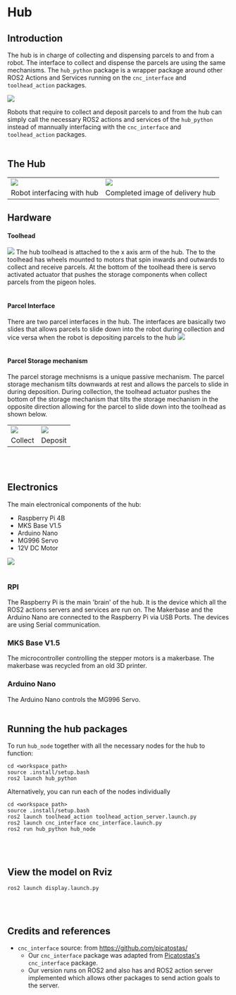 # Hub

## Introduction
The hub is in charge of collecting and dispensing parcels to and from a robot. The interface to collect and dispense the parcels are using the same mechanisms. The `hub_python` package is a wrapper package around other ROS2 Actions and Services running on the `cnc_interface` and `toolhead_action` packages.

![](media/hub_nodes_rqt.png)

Robots that require to collect and deposit  parcels to and from the hub can simply call the necessary ROS2 actions and services of the `hub_python` instead of mannually interfacing with the  `cnc_interface` and `toolhead_action` packages.
<br></br>

## The Hub
|||
|-|-|
|![](media/hub_with_robot.jpg)|![](media/hub_completed.jpg)|
|Robot interfacing with hub|Completed image of delivery hub|

## Hardware


#### Toolhead
![](media/hub_toolhead.jpg)
The hub toolhead is attached to the x axis arm of the hub. The to the toolhead has wheels mounted to motors that spin inwards and outwards to collect and receive parcels. At the bottom of the toolhead there is servo activated actuator that pushes the storage components when collect parcels from the pigeon holes.
<br></br>

#### Parcel Interface
There are two parcel interfaces in the hub. The interfaces are basically two slides that allows parcels to slide down into the robot during collection and vice versa when the robot is depositing parcels to the hub
![](media/hub_sliders.jpg)
<br></br>

#### Parcel Storage mechanism
The parcel storage mechnisms is a unique passive mechanism. The parcel storage mechanism tilts downwards at rest and allows the parcels to slide in during deposition. During collection, the toolhead actuator pushes the bottom of the storage mechanism that tilts the storage mechanism in the opposite direction allowing for the parcel to slide down into the toolhead as shown below.

|||
|-|-|
|![](media/toolhead_collection.gif)|![](media/toolhead_deposit.gif)|
|Collect| Deposit|
<br></br>

## Electronics
The main electronical components of the hub:
* Raspberry Pi 4B
* MKS Base V1.5
* Arduino Nano
* MG996 Servo
* 12V DC Motor

![](media/makerbase.jpg)
<br></br>

### RPI
The Raspberry Pi is the main 'brain' of the hub. It is the device which all the ROS2 actions servers and services are run on. The Makerbase and the Arduino Nano are connected to the Raspberry Pi via USB Ports. The devices are using Serial communication.


### MKS Base V1.5
The microcontroller controlling the stepper motors is a makerbase. The makerbase was recycled from an old 3D printer.

### Arduino Nano
The Arduino Nano controls the MG996 Servo.
<br></br>

## Running the hub packages

To run `hub_node` together with all the necessary nodes for the hub to function:
```
cd <workspace path>
source .install/setup.bash
ros2 launch hub_python
```

Alternatively, you can run each of the nodes individually
```
cd <workspace path>
source .install/setup.bash
ros2 launch toolhead_action toolhead_action_server.launch.py
ros2 launch cnc_interface cnc_interface.launch.py
ros2 run hub_python hub_node
```
<br></br>

## View the model on Rviz
```
ros2 launch display.launch.py
```
<br></br>

## Credits and references
* `cnc_interface` source: from https://github.com/picatostas/
    * Our `cnc_interface` package was adapted from [Picatostas's](https://github.com/picatostas) `cnc_interface` package.
    * Our version runs on ROS2 and also has and ROS2 action server implemented which allows other packages to send action goals to the server.


